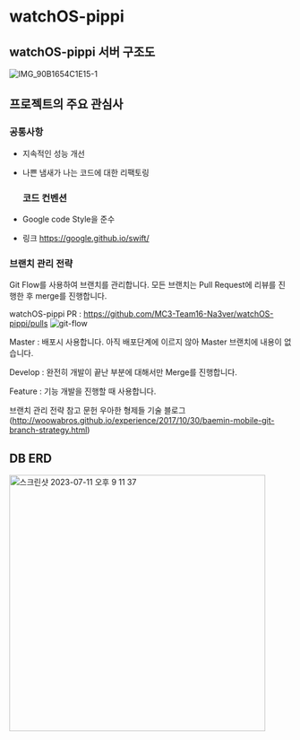# watchOS-pippi

## watchOS-pippi 서버 구조도
![IMG_90B1654C1E15-1](https://github.com/MC3-Team16-Na3ver/watchOS-pippi/assets/59304977/3664c473-8133-468f-8e71-b9e35661c0a9)


## 프로젝트의 주요 관심사
### 공통사항

* 지속적인 성능 개선
* 나쁜 냄새가 나는 코드에 대한 리팩토링

  ### 코드 컨벤션
* Google code Style을 준수
* 링크 https://google.github.io/swift/


### 브랜치 관리 전략
Git Flow를 사용하여 브랜치를 관리합니다.
모든 브랜치는 Pull Request에 리뷰를 진행한 후 merge를 진행합니다.

watchOS-pippi PR : https://github.com/MC3-Team16-Na3ver/watchOS-pippi/pulls
![git-flow](https://github.com/MC3-Team16-Na3ver/watchOS-pippi/assets/59304977/101146df-16d5-40f6-9a8f-2c327ad550d3)

Master : 배포시 사용합니다. 아직 배포단계에 이르지 않아 Master 브랜치에 내용이 없습니다.

Develop : 완전히 개발이 끝난 부분에 대해서만 Merge를 진행합니다.

Feature : 기능 개발을 진행할 때 사용합니다.

<!--Release : 배포를 준비할 때 사용합니다.
Hot-Fix : 배포를 진행한 후 발생한 버그를 수정해야 할 때 사용합니다.-->

브랜치 관리 전략 참고 문헌
우아한 형제들 기술 블로그(http://woowabros.github.io/experience/2017/10/30/baemin-mobile-git-branch-strategy.html)

## DB ERD
<img width="457" alt="스크린샷 2023-07-11 오후 9 11 37" src="https://github.com/MC3-Team16-Na3ver/watchOS-pippi/assets/59304977/57ae4e0e-7c9b-4eb0-9119-3df8390de02d">
